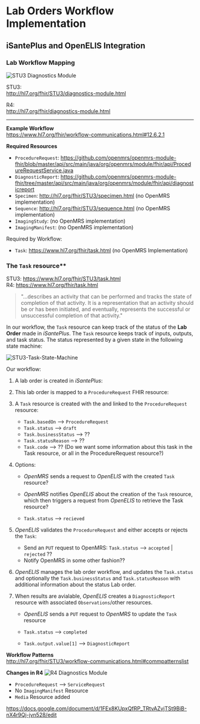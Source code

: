 # Lab Orders Workflow Implementation

## iSantePlus and OpenELIS Integration

### Lab Workflow Mapping
![STU3 Diagnostics Module](http://hl7.org/fhir/STU3/diagnostic-module-resources.png)

STU3:  
http://hl7.org/fhir/STU3/diagnostics-module.html 

R4:  
http://hl7.org/fhir/diagnostics-module.html

--- 

**Example Workflow**  
https://www.hl7.org/fhir/workflow-communications.html#12.6.2.1

**Required Resources**
- `ProcedureRequest`: https://github.com/openmrs/openmrs-module-fhir/blob/master/api/src/main/java/org/openmrs/module/fhir/api/ProcedureRequestService.java
- `DiagnosticReport`: https://github.com/openmrs/openmrs-module-fhir/tree/master/api/src/main/java/org/openmrs/module/fhir/api/diagnosticreport
- `Specimen`: http://hl7.org/fhir/STU3/specimen.html (no OpenMRS implementation)
- `Sequence`: http://hl7.org/fhir/STU3/sequence.html (no OpenMRS implementation)
- `ImagingStudy`: (no OpenMRS implementation)
- `ImagingManifest`: (no OpenMRS implementation)

Required by Workflow: 
- `Task`: https://www.hl7.org/fhir/task.html (no OpenMRS Implementation)


### The `Task` resource**  
STU3: https://www.hl7.org/fhir/STU3/task.html  
R4: https://www.hl7.org/fhir/task.html

> "...describes an activity that can be performed and tracks the state of completion of that activity. It is a representation that an activity should be or has been initiated, and eventually, represents the successful or unsuccessful completion of that activity."

In our workflow, the `Task` resource can keep track of the status of the **Lab Order** made in *iSantePlus*. The `Task` resource keeps track of inputs, outputs, and task status. The status represented by a given state in the following state machine: 

![STU3-Task-State-Machine](http://hl7.org/fhir/STU3/task-state-machine.svg)

Our workflow:
1. A lab order is created in *iSantePlus*: 

2. This lab order is mapped to a `ProcedureRequest` FHIR resource:

3. A `Task` resource is created with the and linked to the `ProcedureRequest` resource:
      - `Task.basedOn` --> `ProcedureRequest`
      - `Task.status` --> `draft` 
      - `Task.businessStatus` --> ??
      - `Task.statusReason` --> ??
      - `Task.code` --> ?? (Do we want some information about this task in the Task resource, or all in the ProcedureRequest resource?)

4. Options:
      - *OpenMRS* sends a request to *OpenELIS* with the created `Task` resource?
      - *OpenMRS* notifies *OpenELIS* about the creation of the `Task` resource, which then triggers a request from *OpenELIS* to retrieve the Task resource?

      - `Task.status` --> `recieved` 



5. *OpenELIS* validates the `ProcedureRequest` and either accepts or rejects the `Task`:
      - Send an `PUT` request to OpenMRS:  `Task.status` --> `accepted` | `rejected` ??
      - Notify OpenMRS in some other fashion??

6. *OpenELIS* manages the lab order workflow, and updates the `Task.status` and optionally the `Task.businessStatus` and `Task.statusReason` with additional information about the status Lab order. 

7. When results are avialable, *OpenELIS* creates a `DiagnosticReport` resource with associated `Observations`/other resources. 
      - *OpenELIS* sends a `PUT` request to *OpenMRS* to update the `Task` resource

      - `Task.status` --> `completed`
      - `Task.output.value[1]` --> `DiagnosticReport`


**Workflow Patterns**  
http://hl7.org/fhir/STU3/workflow-communications.html#commpatternslist

**Changes in R4**
![R4 Diagnostics Module](http://hl7.org/fhir/diagnostic-module-resources.png)

- `ProcedureRequest` --> `ServiceRequest`
- No `ImagingManifest` Resource
- `Media` Resource added

https://docs.google.com/document/d/1FEx8KUpxQfRP_TRtvAZvjTSt9BiB-nX4r9Qj-jvn528/edit
